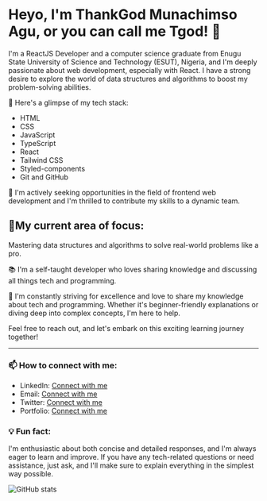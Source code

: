 # Heyo, I'm ThankGod Munachimso Agu, or you can call me Tgod! 👋

I'm a ReactJS Developer and a computer science graduate from Enugu State University of Science and Technology (ESUT), Nigeria, and I'm deeply passionate about web development, especially with React. I have a strong desire to explore the world of data structures and algorithms to boost my problem-solving abilities.

🌱 Here's a glimpse of my tech stack:
- HTML
- CSS
- JavaScript
- TypeScript
- React
- Tailwind CSS
- Styled-components
- Git and GitHub

💼 I'm actively seeking opportunities in the field of frontend web development and I'm thrilled to contribute my skills to a dynamic team.

 ## 🧠My current area of focus:

  Mastering data structures and algorithms to solve real-world problems like a pro.

📚 I'm a self-taught developer who loves sharing knowledge and discussing all things tech and programming.


🚀 I'm constantly striving for excellence and love to share my knowledge about tech and programming. Whether it's beginner-friendly explanations or diving deep into complex concepts, I'm here to help.

Feel free to reach out, and let's embark on this exciting learning journey together!

---

### 📫 How to connect with me:

- LinkedIn: [Connect with me](https://www.linkedin.com/in/thankgod-munachimso-1b456515a/)
- Email: [Connect with me](Aguthankgod@gmail.com)
-  Twitter: [Connect with me](https://twitter.com/Dev_Tgod1/)
- Portfolio: [Connect with me](https://tgodmuna.netlify.app/)

### 💡 Fun fact:

I'm enthusiastic about both concise and detailed responses, and I'm always eager to learn and improve. If you have any tech-related questions or need assistance, just ask, and I'll make sure to explain everything in the simplest way possible.

![GitHub stats](https://github-readme-stats.vercel.app/api?username=TGodMuna&showicons=true)
